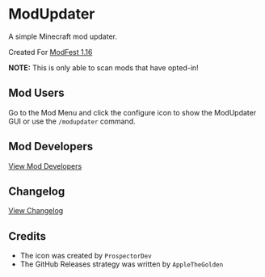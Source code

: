 # ModUpdater
A simple Minecraft mod updater.

Created For [ModFest 1.16](https://modfest.net/1.16)

**NOTE:** This is only able to scan mods that have opted-in!

## Mod Users
Go to the Mod Menu and click the configure icon to show the ModUpdater GUI or use the ```/modupdater``` command.

## Mod Developers
[View Mod Developers](MOD_DEVELOPER.md)

## Changelog
[View Changelog](CHANGELOG.md)

## Credits
- The icon was created by ``ProspectorDev``
- The GitHub Releases strategy was written by ``AppleTheGolden``